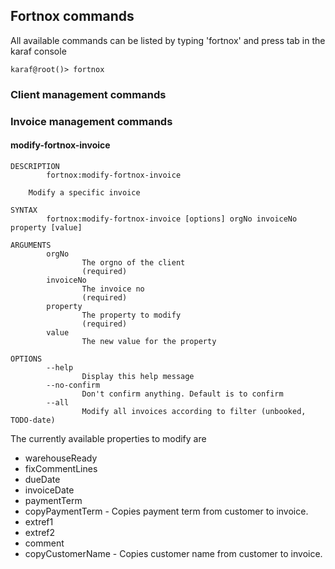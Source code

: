## Fortnox commands

All available commands can be listed by typing 'fortnox' and press tab in the karaf console

	karaf@root()> fortnox

### Client management commands

### Invoice management commands

#### modify-fortnox-invoice

```
DESCRIPTION
        fortnox:modify-fortnox-invoice

	Modify a specific invoice

SYNTAX
        fortnox:modify-fortnox-invoice [options] orgNo invoiceNo property [value] 

ARGUMENTS
        orgNo
                The orgno of the client
                (required)
        invoiceNo
                The invoice no
                (required)
        property
                The property to modify
                (required)
        value
                The new value for the property

OPTIONS
        --help
                Display this help message
        --no-confirm
                Don't confirm anything. Default is to confirm
        --all
                Modify all invoices according to filter (unbooked, TODO-date)
```

The currently available properties to modify are

* warehouseReady
* fixCommentLines
* dueDate
* invoiceDate
* paymentTerm
* copyPaymentTerm - Copies payment term from customer to invoice.
* extref1
* extref2
* comment
* copyCustomerName - Copies customer name from customer to invoice.
